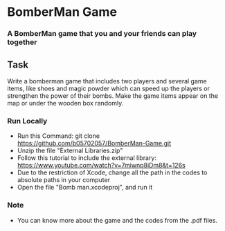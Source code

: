 # BomberMan Game

### A BomberMan game that you and your friends can play together

## Task
Write a bomberman game that includes two players and several game items, like shoes and magic powder which can speed up the players or strengthen the power of their bombs. Make the game items appear on the map or under the wooden box randomly.

### Run Locally
* Run this Command: git clone <https://github.com/b05702057/BomberMan-Game.git>
* Unzip the file "External Libraries.zip"
* Follow this tutorial to include the external library: https://www.youtube.com/watch?v=7miwnp8iDm8&t=126s
* Due to the restriction of Xcode, change all the path in the codes to absolute paths in your computer
* Open the file "Bomb man.xcodeproj", and run it

### Note
* You can know more about the game and the codes from the .pdf files.
